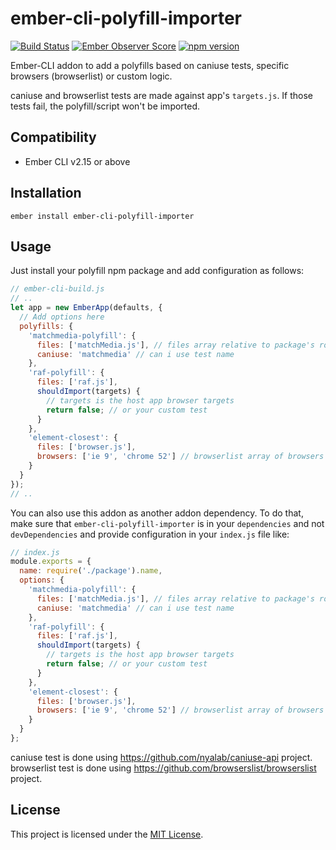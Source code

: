 # ember-cli-polyfill-importer

[![Build Status](https://travis-ci.org/miguelcobain/ember-cli-polyfill-importer.svg?branch=master)](https://travis-ci.org/miguelcobain/ember-cli-polyfill-importer)
[![Ember Observer Score](https://emberobserver.com/badges/ember-cli-polyfill-importer.svg)](https://emberobserver.com/addons/ember-cli-polyfill-importer)
[![npm version](https://badge.fury.io/js/ember-cli-polyfill-importer.svg)](https://badge.fury.io/js/ember-cli-polyfill-importer)

Ember-CLI addon to add a polyfills based on caniuse tests, specific browsers (browserlist) or custom logic.

caniuse and browserlist tests are made against app's `targets.js`.
If those tests fail, the polyfill/script won't be imported.


Compatibility
------------------------------------------------------------------------------

* Ember CLI v2.15 or above


Installation
------------------------------------------------------------------------------

```
ember install ember-cli-polyfill-importer
```


Usage
------------------------------------------------------------------------------

Just install your polyfill npm package and add configuration as follows:

```js
// ember-cli-build.js
// ..
let app = new EmberApp(defaults, {
  // Add options here
  polyfills: {
    'matchmedia-polyfill': {
      files: ['matchMedia.js'], // files array relative to package's root
      caniuse: 'matchmedia' // can i use test name
    },
    'raf-polyfill': {
      files: ['raf.js'],
      shouldImport(targets) {
        // targets is the host app browser targets
        return false; // or your custom test
      }
    },
    'element-closest': {
      files: ['browser.js'],
      browsers: ['ie 9', 'chrome 52'] // browserlist array of browsers query in which to include the polyfill
    }
  }
});
// ..
```

You can also use this addon as another addon dependency. To do that, make sure that `ember-cli-polyfill-importer`
is in your `dependencies` and not `devDependencies` and provide configuration in your `index.js` file like:

```js
// index.js
module.exports = {
  name: require('./package').name,
  options: {
    'matchmedia-polyfill': {
      files: ['matchMedia.js'], // files array relative to package's root
      caniuse: 'matchmedia' // can i use test name
    },
    'raf-polyfill': {
      files: ['raf.js'],
      shouldImport(targets) {
        // targets is the host app browser targets
        return false; // or your custom test
      }
    },
    'element-closest': {
      files: ['browser.js'],
      browsers: ['ie 9', 'chrome 52'] // browserlist array of browsers query in which to include the polyfill
    }
  }
};
```

caniuse test is done using https://github.com/nyalab/caniuse-api project.
browserlist test is done using https://github.com/browserslist/browserslist project.

License
------------------------------------------------------------------------------

This project is licensed under the [MIT License](LICENSE.md).
